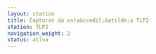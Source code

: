 ```yaml
---
layout: station
title: Capturas da esta&ccedil;&atilde;o TLP2
station: TLP2
navigation_weight: 2
status: ativa
---
```

